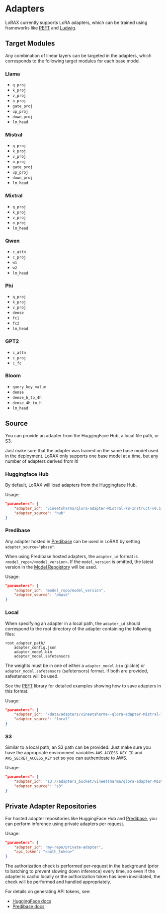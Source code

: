 # Adapters

LoRAX currently supports LoRA adapters, which can be trained using frameworks like [PEFT](https://github.com/huggingface/peft) and [Ludwig](https://ludwig.ai/).

## Target Modules

Any combination of linear layers can be targeted in the adapters, which corresponds to the following target modules for each base model.

### Llama

- `q_proj`
- `k_proj`
- `v_proj`
- `o_proj`
- `gate_proj`
- `up_proj`
- `down_proj`
- `lm_head`

### Mistral

- `q_proj`
- `k_proj`
- `v_proj`
- `o_proj`
- `gate_proj`
- `up_proj`
- `down_proj`
- `lm_head`

### Mixtral

- `q_proj`
- `k_proj`
- `v_proj`
- `o_proj`
- `lm_head`

### Qwen

- `c_attn`
- `c_proj`
- `w1`
- `w2`
- `lm_head`

### Phi

- `q_proj`
- `k_proj`
- `v_proj`
- `dense`
- `fc1`
- `fc2`
- `lm_head`

### GPT2

- `c_attn`
- `c_proj`
- `c_fc`

### Bloom

- `query_key_value`
- `dense`
- `dense_h_to_4h`
- `dense_4h_to_h`
- `lm_head`

## Source

You can provide an adapter from the HuggingFace Hub, a local file path, or S3. 

Just make sure that the adapter was trained on the same base model used in the deployment. LoRAX only supports one base model at a time, but any number of adapters derived from it!

### Huggingface Hub

By default, LoRAX will load adapters from the Huggingface Hub.

Usage:

```json
"parameters": {
    "adapter_id": "vineetsharma/qlora-adapter-Mistral-7B-Instruct-v0.1-gsm8k",
    "adapter_source": "hub"
}
```

### Predibase

Any adapter hosted in [Predibase](https://predibase.com/) can be used in LoRAX by setting `adapter_source="pbase"`.

When using Predibase hosted adapters, the `adapter_id` format is `<model_repo>/<model_version>`. If the `model_version` is
omitted, the latest version in the [Model Repoistory](https://docs.predibase.com/ui-guide/Supervised-ML/models/model-repos)
will be used.

Usage:

```json
"parameters": {
    "adapter_id": "model_repo/model_version",
    "adapter_source": "pbase"
}
```

### Local

When specifying an adapter in a local path, the `adapter_id` should correspond to the root directory of the adapter containing the following files:

```shell
root_adapter_path/
    adapter_config.json
    adapter_model.bin
    adapter_model.safetensors
```

The weights must be in one of either a `adapter_model.bin` (pickle) or `adapter_model.safetensors` (safetensors) format. If both are provided, safestensors will be used.

See the [PEFT](https://github.com/huggingface/peft) library for detailed examples showing how to save adapters in this format.

Usage:

```json
"parameters": {
    "adapter_id": "/data/adapters/vineetsharma--qlora-adapter-Mistral-7B-Instruct-v0.1-gsm8k",
    "adapter_source": "local"
}
```

### S3

Similar to a local path, an S3 path can be provided. Just make sure you have the appropriate environment variables `AWS_ACCESS_KEY_ID` and `AWS_SECRET_ACCESS_KEY` set so you can authenticate to AWS.

Usage:

```json
"parameters": {
    "adapter_id": "s3://adapters_bucket/vineetsharma/qlora-adapter-Mistral-7B-Instruct-v0.1-gsm8k",
    "adapter_source": "s3"
}
```

## Private Adapter Repositories

For hosted adapter repositories like HuggingFace Hub and [Predibase](https://predibase.com/), you can perform inference using private adapters per request.

Usage:

```json
"parameters": {
    "adapter_id": "my-repo/private-adapter",
    "api_token": "<auth_token>"
}
```

The authorization check is performed per-request in the background (prior to batching to prevent slowing down inference) every time, so even if the
adapter is cachd locally or the authorization token has been invalidated, the check will be performed and handled appropriately.

For details on generating API tokens, see:

- [HuggingFace docs](https://huggingface.co/docs/hub/security-tokens)
- [Predibase docs](https://docs.predibase.com/)
